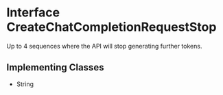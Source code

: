 

# Interface CreateChatCompletionRequestStop

Up to 4 sequences where the API will stop generating further tokens. 
## Implementing Classes

* String


